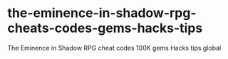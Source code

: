 # the-eminence-in-shadow-rpg-cheats-codes-gems-hacks-tips
The Eminence in Shadow RPG cheat codes 100K gems Hacks tips global
